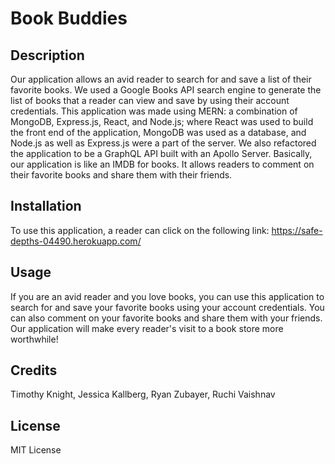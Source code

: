 # Book Buddies

## Description

Our application allows an avid reader to search for and save a list of their favorite books.  We used a Google Books API search engine to generate the list of books that a reader can view and save by using their account credentials.  This application was made using MERN: a combination of MongoDB, Express.js, React, and Node.js; where React was used to build the front end of the application, MongoDB was used as a database, and Node.js as well as Express.js were a part of the server.  We also refactored the application to be a GraphQL API built with an Apollo Server.  Basically, our application is like an IMDB for books.  It allows readers to comment on their favorite books and share them with their friends.

## Installation

To use this application, a reader can click on the following link: https://safe-depths-04490.herokuapp.com/

## Usage

If you are an avid reader and you love books, you can use this application to search for and save your favorite books using your account credentials.  You can also comment on your favorite books and share them with your friends.  Our application will make every reader's visit to a book store more worthwhile!

## Credits

Timothy Knight, Jessica Kallberg, Ryan Zubayer, Ruchi Vaishnav

## License

MIT License
